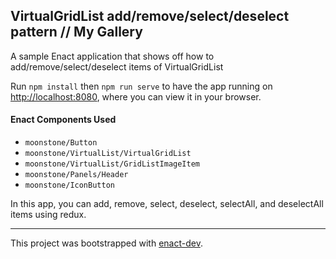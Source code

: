 ## VirtualGridList add/remove/select/deselect pattern // My Gallery

A sample Enact application that shows off how to add/remove/select/deselect items of VirtualGridList

Run `npm install` then `npm run serve` to have the app running on [http://localhost:8080](http://localhost:8080), where you can view it in your browser.

#### Enact Components Used
- `moonstone/Button`
- `moonstone/VirtualList/VirtualGridList`
- `moonstone/VirtualList/GridListImageItem`
- `moonstone/Panels/Header`
- `moonstone/IconButton`

In this app, you can add, remove, select, deselect, selectAll, and deselectAll items using redux.

---

This project was bootstrapped with [enact-dev](https://github.com/enyojs/enact-dev).
